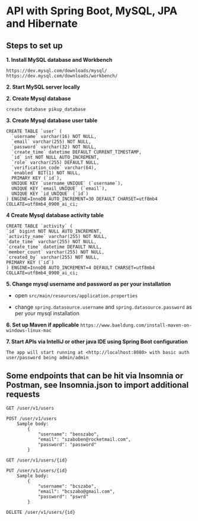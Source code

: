 # API with Spring Boot, MySQL, JPA and Hibernate 

## Steps to set up 

**1. Install MySQL database and Workbench**
```
https://dev.mysql.com/downloads/mysql/
https://dev.mysql.com/downloads/workbench/
```

**2. Start MySQL server locally**


**2. Create Mysql database**
```
create database pikup_database
```

**3. Create Mysql database user table**
```
CREATE TABLE `user` (
  `username` varchar(16) NOT NULL,
  `email` varchar(255) NOT NULL,
  `password` varchar(32) NOT NULL,
  `create_time` datetime DEFAULT CURRENT_TIMESTAMP,
  `id` int NOT NULL AUTO_INCREMENT,
  `role` varchar(255) DEFAULT NULL,
  `verification_code` varchar(64),
  `enabled` BIT(1) NOT NULL,
  PRIMARY KEY (`id`),
  UNIQUE KEY `username_UNIQUE` (`username`),
  UNIQUE KEY `email_UNIQUE` (`email`),
  UNIQUE KEY `id_UNIQUE` (`id`)
) ENGINE=InnoDB AUTO_INCREMENT=30 DEFAULT CHARSET=utf8mb4 COLLATE=utf8mb4_0900_ai_ci;

```

**4 Create Mysql database activity table**
```
CREATE TABLE `activity` (
`id` bigint NOT NULL AUTO_INCREMENT,
`activity_name` varchar(255) NOT NULL,
`date_time` varchar(255) NOT NULL,
`create_time` datetime DEFAULT NULL,
`member_count` varchar(255) NOT NULL,
`created_by` varchar(255) NOT NULL,
PRIMARY KEY (`id`)
) ENGINE=InnoDB AUTO_INCREMENT=4 DEFAULT CHARSET=utf8mb4 COLLATE=utf8mb4_0900_ai_ci;
```

**5. Change mysql username and password as per your installation**

+ open `src/main/resources/application.properties`

+ change `spring.datasource.username` and `spring.datasource.password` as per your mysql installation

**6. Set up Maven if applicable**
`https://www.baeldung.com/install-maven-on-windows-linux-mac`

**7. Start APIs via IntelliJ or other java IDE using Spring Boot configuration**
```
The app will start running at <http://localhost:8080> with basic auth user/password being admin/admin
```



## Some endpoints that can be hit via Insomnia or Postman, see Insomnia.json to import additional requests

    GET /user/v1/users
    
    POST /user/v1/users
        Sample body:
            {
	            "username": "benszabo",
	            "email": "szaboben@rocketmail.com",
	            "password": "password"
            }
    
    GET /user/v1/users/{id}
    
    PUT /user/v1/users/{id}
        Sample body:
            {
	            "username": "bcszabo",
	            "email": "bcszabo@gmail.com",
	            "password": "pswrd"
            }
    
    DELETE /user/v1/users/{id}
